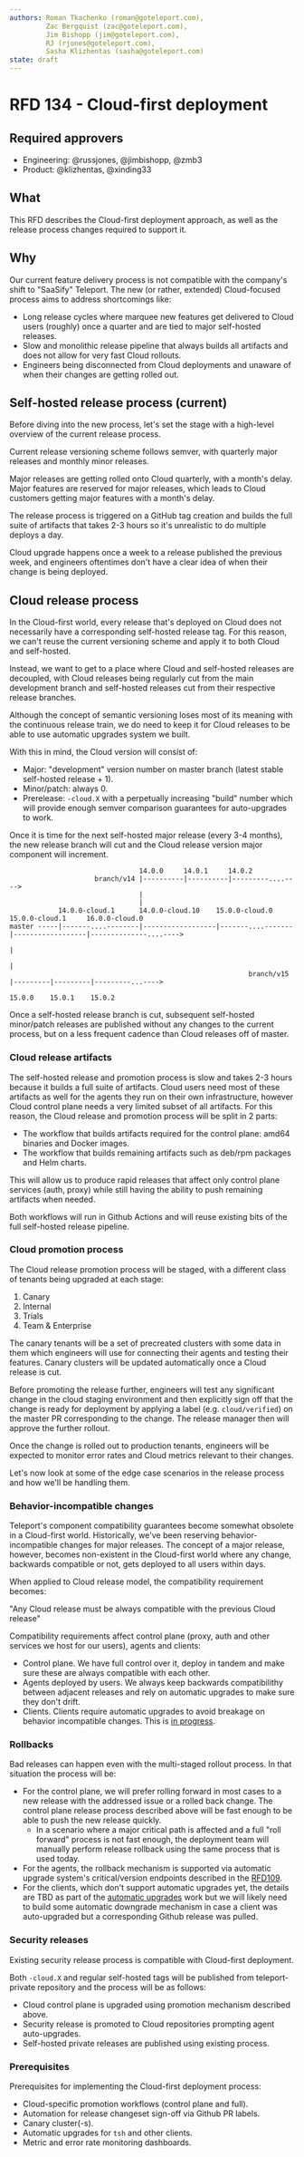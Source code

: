 ```yaml
---
authors: Roman Tkachenko (roman@goteleport.com),
         Zac Bergquist (zac@goteleport.com),
         Jim Bishopp (jim@goteleport.com),
         RJ (rjones@goteleport.com),
         Sasha Klizhentas (sasha@goteleport.com)
state: draft
---
```


# RFD 134 - Cloud-first deployment

## Required approvers

- Engineering: @russjones, @jimbishopp, @zmb3
- Product: @klizhentas, @xinding33

## What

This RFD describes the Cloud-first deployment approach, as well as the release
process changes required to support it.

## Why

Our current feature delivery process is not compatible with the company's shift
to "SaaSify" Teleport. The new (or rather, extended) Cloud-focused process aims
to address shortcomings like:

- Long release cycles where marquee new features get delivered to Cloud users
  (roughly) once a quarter and are tied to major self-hosted releases.
- Slow and monolithic release pipeline that always builds all artifacts and
  does not allow for very fast Cloud rollouts.
- Engineers being disconnected from Cloud deployments and unaware of when their
  changes are getting rolled out.

## Self-hosted release process (current)

Before diving into the new process, let's set the stage with a high-level overview
of the current release process.

Current release versioning scheme follows semver, with quarterly major releases
and monthly minor releases.

Major releases are getting rolled onto Cloud quarterly, with a month's delay.
Major features are reserved for major releases, which leads to Cloud customers
getting major features with a month's delay.

The release process is triggered on a GitHub tag creation and builds the full
suite of artifacts that takes 2-3 hours so it's unrealistic to do multiple
deploys a day.

Cloud upgrade happens once a week to a release published the previous week, and
engineers oftentimes don't have a clear idea of when their change is being
deployed.

## Cloud release process

In the Cloud-first world, every release that's deployed on Cloud does not necessarily
have a corresponding self-hosted release tag. For this reason, we can't reuse
the current versioning scheme and apply it to both Cloud and self-hosted.

Instead, we want to get to a place where Cloud and self-hosted releases are
decoupled, with Cloud releases being regularly cut from the main development
branch and self-hosted releases cut from their respective release branches.

Although the concept of semantic versioning loses most of its meaning with the
continuous release train, we do need to keep it for Cloud releases to be able
to use automatic upgrades system we built.

With this in mind, the Cloud version will consist of:

- Major: "development" version number on master branch (latest stable self-hosted release + 1).
- Minor/patch: always 0.
- Prerelease: `-cloud.X` with a perpetually increasing "build" number which will
  provide enough semver comparison guarantees for auto-upgrades to work.

Once it is time for the next self-hosted major release (every 3-4 months), the
new release branch will cut and the Cloud release version major component will
increment.

```
                                14.0.0     14.0.1     14.0.2
                     branch/v14 |----------|----------|---------....---->
                                |
                                |
            14.0.0-cloud.1      14.0.0-cloud.10    15.0.0-cloud.0     15.0.0-cloud.1     16.0.0-cloud.0
master -----|-------....--------|------------------|-------....-------|------------------|--------------....---->
                                                                      |
                                                                      |
                                                           branch/v15 |---------|---------|---------...---->
                                                                      15.0.0    15.0.1    15.0.2
```

Once a self-hosted release branch is cut, subsequent self-hosted minor/patch
releases are published without any changes to the current process, but on a
less frequent cadence than Cloud releases off of master.

### Cloud release artifacts

The self-hosted release and promotion process is slow and takes 2-3 hours
because it builds a full suite of artifacts. Cloud users need most of these
artifacts as well for the agents they run on their own infrastructure, however
Cloud control plane needs a very limited subset of all artifacts. For this
reason, the Cloud release and promotion process will be split in 2 parts:

- The workflow that builds artifacts required for the control plane: amd64
  binaries and Docker images.
- The workflow that builds remaining artifacts such as deb/rpm packages and
  Helm charts.

This will allow us to produce rapid releases that affect only control plane
services (auth, proxy) while still having the ability to push remaining artifacts
when needed.

Both workflows will run in Github Actions and will reuse existing bits of the
full self-hosted release pipeline.

### Cloud promotion process

The Cloud release promotion process will be staged, with a different class of
tenants being upgraded at each stage:

1. Canary
2. Internal
3. Trials
4. Team & Enterprise

The canary tenants will be a set of precreated clusters with some data in them
which engineers will use for connecting their agents and testing their features.
Canary clusters will be updated automatically once a Cloud release is cut.

Before promoting the release further, engineers will test any significant change
in the cloud staging environment and then explicitly sign off that the change is
ready for deployment by applying a label (e.g. `cloud/verified`) on the master
PR corresponding to the change. The release manager then will approve the
further rollout.

Once the change is rolled out to production tenants, engineers will be expected
to monitor error rates and Cloud metrics relevant to their changes.

Let's now look at some of the edge case scenarios in the release process and
how we'll be handling them.

### Behavior-incompatible changes

Teleport's component compatibility guarantees become somewhat obsolete in a
Cloud-first world. Historically, we've been reserving behavior-incompatible
changes for major releases. The concept of a major release, however, becomes
non-existent in the Cloud-first world where any change, backwards compatible
or not, gets deployed to all users within days.

When applied to Cloud release model, the compatibility requirement becomes:

"Any Cloud release must be always compatible with the previous Cloud release"

Compatibility requirements affect control plane (proxy, auth and other services
we host for our users), agents and clients:

- Control plane. We have full control over it, deploy in tandem and make sure
  these are always compatible with each other.
- Agents deployed by users. We always keep backwards compatibilithy between
  adjacent releases and rely on automatic upgrades to make sure they don't drift.
- Clients. Clients require automatic upgrades to avoid breakage on behavior
  incompatible changes. This is [in progress](https://github.com/gravitational/cloud/issues/4880).

### Rollbacks

Bad releases can happen even with the multi-staged rollout process. In that
situation the process will be:

- For the control plane, we will prefer rolling forward in most cases to a new
  release with the addressed issue or a rolled back change. The control plane
  release process described above will be fast enough to be able to push the
  new release quickly.
    - In a scenario where a major critical path is affected and a full "roll
      forward" process is not fast enough, the deployment team will manually
      perform release rollback using the same process that is used today.
- For the agents, the rollback mechanism is supported via automatic upgrade
  system's critical/version endpoints described in the [RFD109](https://github.com/gravitational/teleport/blob/master/rfd/0109-cloud-agent-upgrades.md).
- For the clients, which don't support automatic upgrades yet, the details are
  TBD as part of the [automatic upgrades](https://github.com/gravitational/cloud/issues/4880)
  work but we will likely need to build some automatic downgrade mechanism in
  case a client was auto-upgraded but a corresponding Github release was pulled.

### Security releases

Existing security release process is compatible with Cloud-first deployment.

Both `-cloud.X` and regular self-hosted tags will be published from teleport-private
repository and the process will be as follows:

- Cloud control plane is upgraded using promotion mechanism described above.
- Security release is promoted to Cloud repositories prompting agent auto-upgrades.
- Self-hosted private releases are published using existing process.

### Prerequisites

Prerequisites for implementing the Cloud-first deployment process:

- Cloud-specific promotion workflows (control plane and full).
- Automation for release changeset sign-off via Github PR labels.
- Canary cluster(-s).
- Automatic upgrades for `tsh` and other clients.
- Metric and error rate monitoring dashboards.
